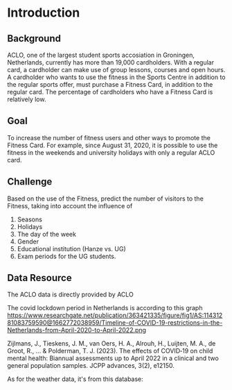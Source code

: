 # Introduction
## Background
ACLO, one of the largest student sports accosiation in Groningen, Netherlands, currently has more than 19,000 cardholders.
With a regular card, a cardholder can make use of group lessons, courses and open hours. A cardholder who wants to use the fitness in the Sports Centre in addition to the regular sports offer, must purchase a Fitness Card, in addition to the regular card. The percentage of cardholders who have a Fitness Card is relatively low. 

## Goal
To increase the number of fitness users and other ways to promote the Fitness Card. For example, since August 31, 2020, it is possible to use the fitness in the weekends and university holidays with only a regular ACLO card.

## Challenge
Based on the use of the Fitness, predict the number of visitors to the Fitness, taking into account the influence of 
1.    Seasons
2.    Holidays
3.    The day of the week
4.    Gender
5.    Educational institution (Hanze vs. UG)
6.    Exam periods for the UG students.

## Data Resource
The ACLO data is directly provided by ACLO


The covid lockdown period in Netherlands is according to this graph
https://www.researchgate.net/publication/363421335/figure/fig1/AS:11431281083759590@1662772038959/Timeline-of-COVID-19-restrictions-in-the-Netherlands-from-April-2020-to-April-2022.png

Zijlmans, J., Tieskens, J. M., van Oers, H. A., Alrouh, H., Luijten, M. A., de Groot, R., ... & Polderman, T. J. (2023). The effects of COVID‐19 on child mental health: Biannual assessments up to April 2022 in a clinical and two general population samples. JCPP advances, 3(2), e12150.


As for the weather data, it's from this database:

